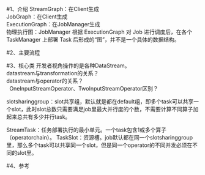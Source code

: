 #1、介绍
StreamGraph：在Client生成  
JobGraph：在Client生成  
ExecutionGraph：在JobManager生成  
物理执行图：JobManager 根据 ExecutionGraph 对 Job 进行调度后，在各个TaskManager 上部署 Task 后形成的“图”，并不是一个具体的数据结构。

#2、主要流程

#3、核心类
开发者视角操作的是各种DataStream。  
datastream与transformation的关系？  
datastream与operator的关系？   
  OneInputStreamOperator、TwoInputStreamOperator区别？

slotsharinggroup：slot共享组，默认就是都在default组，即多个task可以共享一个slot，此时slot总数只需要满足job里最大并行度的个数，不需要计算不同算子加起来总共有多少并行task。

StreamTask：任务部署执行的最小单元。一个task包含1或多个算子（operatorchain）。
TaskSlot：资源槽。job默认都在同一个slotsharinggroup里，那么多个task可以共享同一个slot，但是同一个operator的不同并发必须在不同的slot里。

#4、参考
